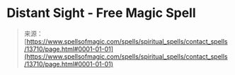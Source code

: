 <!--yml
category: 未分类
date: 2024-06-12 18:52:14
-->

# Distant Sight - Free Magic Spell

> 来源：[https://www.spellsofmagic.com/spells/spiritual_spells/contact_spells/13710/page.html#0001-01-01](https://www.spellsofmagic.com/spells/spiritual_spells/contact_spells/13710/page.html#0001-01-01)